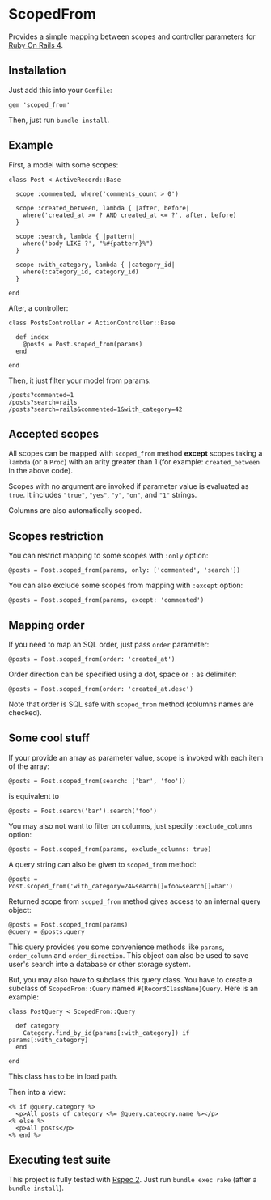 # ScopedFrom

Provides a simple mapping between scopes and controller parameters for
[Ruby On Rails 4](http://rubyonrails.org/).

## Installation

Just add this into your `Gemfile`:

    gem 'scoped_from'

Then, just run `bundle install`.

## Example

First, a model with some scopes:

    class Post < ActiveRecord::Base

      scope :commented, where('comments_count > 0')

      scope :created_between, lambda { |after, before|
        where('created_at >= ? AND created_at <= ?', after, before)
      }

      scope :search, lambda { |pattern|
        where('body LIKE ?', "%#{pattern}%")
      }

      scope :with_category, lambda { |category_id|
        where(:category_id, category_id)
      }

    end

After, a controller:

    class PostsController < ActionController::Base

      def index
        @posts = Post.scoped_from(params)
      end

    end

Then, it just filter your model from params:

    /posts?commented=1
    /posts?search=rails
    /posts?search=rails&commented=1&with_category=42

## Accepted scopes

All scopes can be mapped with `scoped_from` method **except** scopes taking a
`lambda` (or a `Proc`) with an arity greater than 1 (for example:
`created_between` in the above code).

Scopes with no argument are invoked if parameter value is evaluated as `true`.
It includes `"true"`, `"yes"`, `"y"`, `"on"`, and `"1"` strings.

Columns are also automatically scoped.

## Scopes restriction

You can restrict mapping to some scopes with `:only` option:

    @posts = Post.scoped_from(params, only: ['commented', 'search'])

You can also exclude some scopes from mapping with `:except` option:

    @posts = Post.scoped_from(params, except: 'commented')

## Mapping order

If you need to map an SQL order, just pass `order` parameter:

    @posts = Post.scoped_from(order: 'created_at')

Order direction can be specified using a dot, space or `:` as delimiter:

    @posts = Post.scoped_from(order: 'created_at.desc')

Note that order is SQL safe with `scoped_from` method (columns names are
checked).

## Some cool stuff

If your provide an array as parameter value, scope is invoked with each item
of the array:

    @posts = Post.scoped_from(search: ['bar', 'foo'])

is equivalent to

    @posts = Post.search('bar').search('foo')

You may also not want to filter on columns, just specify `:exclude_columns`
option:

    @posts = Post.scoped_from(params, exclude_columns: true)

A query string can also be given to `scoped_from` method:

    @posts = Post.scoped_from('with_category=24&search[]=foo&search[]=bar')

Returned scope from `scoped_from` method gives access to an internal query
object:

    @posts = Post.scoped_from(params)
    @query = @posts.query

This query provides you some convenience methods like `params`, `order_column`
and `order_direction`. This object can also be used to save user's search into
a database or other storage system.

But, you may also have to subclass this query class. You have to create a
subclass of `ScopedFrom::Query` named `#{RecordClassName}Query`. Here is an
example:

    class PostQuery < ScopedFrom::Query

      def category
        Category.find_by_id(params[:with_category]) if params[:with_category]
      end

    end

This class has to be in load path.

Then into a view:

    <% if @query.category %>
      <p>All posts of category <%= @query.category.name %></p>
    <% else %>
      <p>All posts</p>
    <% end %>

## Executing test suite

This project is fully tested with [Rspec 2](http://github.com/rspec/rspec).
Just run `bundle exec rake` (after a `bundle install`).
